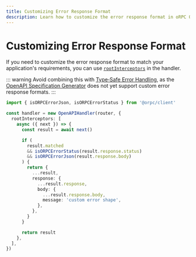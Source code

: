 ```yaml
---
title: Customizing Error Response Format
description: Learn how to customize the error response format in oRPC OpenAPI handlers to match your application's requirements and improve client compatibility.
---
```


# Customizing Error Response Format

If you need to customize the error response format to match your application's requirements, you can use [`rootInterceptors`](/docs/rpc-handler#lifecycle) in the handler.

::: warning
Avoid combining this with [Type‑Safe Error Handling](/docs/error-handling#type‐safe-error-handling), as the [OpenAPI Specification Generator](/docs/openapi/openapi-specification) does not yet support custom error response formats.
:::

```ts
import { isORPCErrorJson, isORPCErrorStatus } from '@orpc/client'

const handler = new OpenAPIHandler(router, {
  rootInterceptors: [
    async ({ next }) => {
      const result = await next()

      if (
        result.matched
        && isORPCErrorStatus(result.response.status)
        && isORPCErrorJson(result.response.body)
      ) {
        return {
          ...result,
          response: {
            ...result.response,
            body: {
              ...result.response.body,
              message: 'custom error shape',
            },
          },
        }
      }

      return result
    },
  ],
})
```
